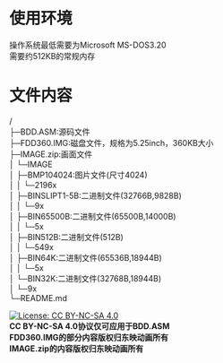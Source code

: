 # 使用环境  
操作系统最低需要为Microsoft MS-DOS3.20  
需要约512KB的常规内存  
# 文件内容  
/  
├─BDD.ASM:源码文件  
├─FDD360.IMG:磁盘文件，规格为5.25inch，360KB大小  
├─IMAGE.zip:画面文件  
│ └─IMAGE  
│   ├─BMP104024:图片文件(尺寸4024)  
│   │ └─2196x  
│   ├─BINSLIPT1-5B:二进制文件(32766B,9828B)  
│   │ └─9x  
│   ├─BIN65500B:二进制文件(65500B,14000B)  
│   │ └─5x  
│   ├─BIN512B:二进制文件(512B)  
│   │ └─549x  
│   ├─BIN64K:二进制文件(65536B,18944B)  
│   │ └─5x  
│   └─BIN32K:二进制文件(32768B,18944B)  
│     └─9x  
└─README.md  
  
[![License: CC BY-NC-SA 4.0](https://img.shields.io/badge/License-CC%20BY--NC--SA%204.0-lightgrey.svg)](https://creativecommons.org/licenses/by-nc-sa/4.0/legalcode.zh-hans)  
**CC BY-NC-SA 4.0协议仅可应用于BDD.ASM**  
**FDD360.IMG的部分内容版权归东映动画所有**  
**IMAGE.zip的内容版权归东映动画所有**  
